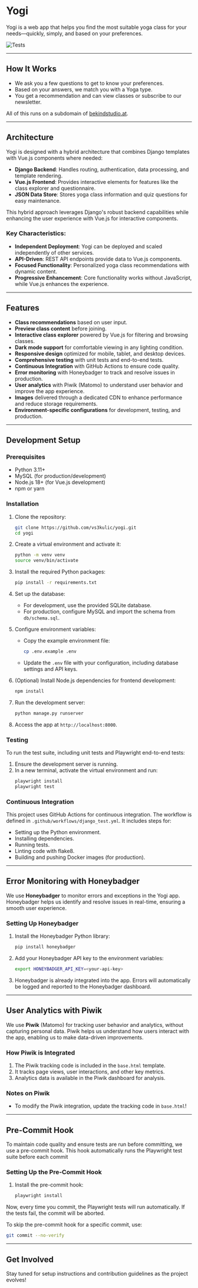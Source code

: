 # Yogi  

Yogi is a web app that helps you find the most suitable yoga class for your needs—quickly, simply, and based on your preferences.  

![Tests](https://github.com/vs3kulic/yogi/actions/workflows/django_test.yml/badge.svg)

---

## How It Works  

- We ask you a few questions to get to know your preferences.  
- Based on your answers, we match you with a Yoga type.  
- You get a recommendation and can view classes or subscribe to our newsletter.  

All of this runs on a subdomain of [bekindstudio.at](https://bekindstudio.at).

---

## Architecture  

Yogi is designed with a hybrid architecture that combines Django templates with Vue.js components where needed:

- **Django Backend**: Handles routing, authentication, data processing, and template rendering.
- **Vue.js Frontend**: Provides interactive elements for features like the class explorer and questionnaire.
- **JSON Data Store**: Stores yoga class information and quiz questions for easy maintenance.

This hybrid approach leverages Django's robust backend capabilities while enhancing the user experience with Vue.js for interactive components.

### Key Characteristics:  
- **Independent Deployment**: Yogi can be deployed and scaled independently of other services.  
- **API-Driven**: REST API endpoints provide data to Vue.js components.  
- **Focused Functionality**: Personalized yoga class recommendations with dynamic content.
- **Progressive Enhancement**: Core functionality works without JavaScript, while Vue.js enhances the experience.  

---

## Features  

- **Class recommendations** based on user input.  
- **Preview class content** before joining.  
- **Interactive class explorer** powered by Vue.js for filtering and browsing classes.  
- **Dark mode support** for comfortable viewing in any lighting condition.  
- **Responsive design** optimized for mobile, tablet, and desktop devices.  
- **Comprehensive testing** with unit tests and end-to-end tests.  
- **Continuous Integration** with GitHub Actions to ensure code quality.  
- **Error monitoring** with Honeybadger to track and resolve issues in production.  
- **User analytics** with Piwik (Matomo) to understand user behavior and improve the app experience.  
- **Images** delivered through a dedicated CDN to enhance performance and reduce storage requirements.  
- **Environment-specific configurations** for development, testing, and production.  

---

## Development Setup

### Prerequisites
- Python 3.11+
- MySQL (for production/development)
- Node.js 18+ (for Vue.js development)
- npm or yarn

### Installation

1. Clone the repository:
   ```bash
   git clone https://github.com/vs3kulic/yogi.git
   cd yogi
   ```

2. Create a virtual environment and activate it:
   ```bash
   python -m venv venv
   source venv/bin/activate
   ```

3. Install the required Python packages:
   ```bash
   pip install -r requirements.txt
   ```

4. Set up the database:
   - For development, use the provided SQLite database.
   - For production, configure MySQL and import the schema from `db/schema.sql`.

5. Configure environment variables:
   - Copy the example environment file:  
     ```bash
     cp .env.example .env
     ```
   - Update the `.env` file with your configuration, including database settings and API keys.

6. (Optional) Install Node.js dependencies for frontend development:
   ```bash
   npm install
   ```

7. Run the development server:
   ```bash
   python manage.py runserver
   ```

8. Access the app at `http://localhost:8000`.

### Testing

To run the test suite, including unit tests and Playwright end-to-end tests:

1. Ensure the development server is running.
2. In a new terminal, activate the virtual environment and run:
   ```bash
   playwright install
   playwright test
   ```

### Continuous Integration

This project uses GitHub Actions for continuous integration. The workflow is defined in `.github/workflows/django_test.yml`. It includes steps for:

- Setting up the Python environment.
- Installing dependencies.
- Running tests.
- Linting code with flake8.
- Building and pushing Docker images (for production).

---

## Error Monitoring with Honeybadger  

We use **Honeybadger** to monitor errors and exceptions in the Yogi app. Honeybadger helps us identify and resolve issues in real-time, ensuring a smooth user experience.  

### Setting Up Honeybadger  

1. Install the Honeybadger Python library:  
   ```bash  
   pip install honeybadger  
   ```

2. Add your Honeybadger API key to the environment variables:  
   ```bash  
   export HONEYBADGER_API_KEY=<your-api-key>  
   ```

3. Honeybadger is already integrated into the app. Errors will automatically be logged and reported to the Honeybadger dashboard.  

---

## User Analytics with Piwik  

We use **Piwik** (Matomo) for tracking user behavior and analytics, without capturing personal data. Piwik helps us understand how users interact with the app, enabling us to make data-driven improvements.  

### How Piwik is Integrated  

1. The Piwik tracking code is included in the `base.html` template.  
2. It tracks page views, user interactions, and other key metrics.  
3. Analytics data is available in the Piwik dashboard for analysis.  

### Notes on Piwik  
- To modify the Piwik integration, update the tracking code in `base.html`!  

---

## Pre-Commit Hook  

To maintain code quality and ensure tests are run before committing, we use a pre-commit hook. This hook automatically runs the Playwright test suite before each commit 

### Setting Up the Pre-Commit Hook  

1. Install the pre-commit hook:  
   ```bash  
   playwright install  
   ```

Now, every time you commit, the Playwright tests will run automatically. If the tests fail, the commit will be aborted. 

To skip the pre-commit hook for a specific commit, use:  
```bash  
git commit --no-verify  
```

---

## Get Involved  

Stay tuned for setup instructions and contribution guidelines as the project evolves!

